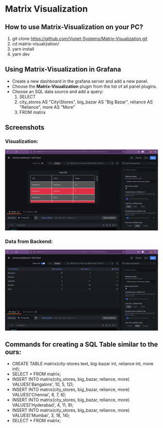 # Matrix Visualization

## How to use Matrix-Visualization on your PC?
1. git clone https://github.com/Vunet-Systems/Matrix-Visualization.git
2. cd matrix-visualization/
3. yarn install
4. yarn dev

## Using Matrix-Visualization in Grafana
- Create a new dashboard in the grafana server and add a new panel.
- Choose the **Matrix-Visualization** plugin from the list of all panel plugins.
- Choose an SQL data source and add a query:  
    1. SELECT
    2. city_stores AS "City\Stores", big_bazar AS "Big Bazar", reliance AS "Reliance", more AS "More"
    3. FROM matrix

## Screenshots
### Visualization:
![Matrix-visualization](/src/img/matrix-visualization-panel.png)

### Data from Backend:
![Matrix-visualization](/src/img/matrix-visualization-panel-data.png)

## Commands for creating a SQL Table similar to the ours:
- CREATE TABLE matrix(city-stores text, big-bazar int, reliance int, more int);
- SELECT * FROM matrix;
- INSERT INTO matrix(city_stores, big_bazar, reliance, more) VALUES('Bangalore', 10, 5, 12);
- INSERT INTO matrix(city_stores, big_bazar, reliance, more) VALUES('Chennai', 8, 7, 6);
- INSERT INTO matrix(city_stores, big_bazar, reliance, more) VALUES('Hyderabad', 4, 11, 9);
- INSERT INTO matrix(city_stores, big_bazar, reliance, more) VALUES('Mumbai', 3, 18, 14);
- SELECT * FROM matrix;

